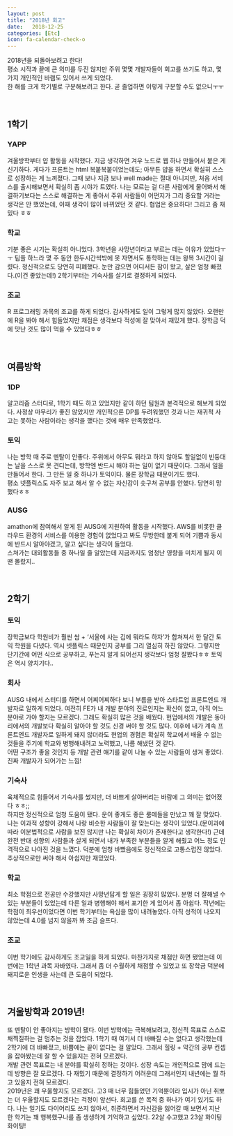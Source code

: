 ```yaml
---
layout: post
title: "2018년 회고"
date:   2018-12-25
categories: [Etc]
icon: fa-calendar-check-o
---
```


2018년을 되돌아보려고 한다!  
평소 시작과 끝에 큰 의미를 두진 않지만 주위 몇몇 개발자들이 회고를 쓰기도 하고, 몇 가지 개인적인 바램도 있어서 쓰게 되었다.  
한 해를 크게 학기별로 구분해보려고 한다. 곧 졸업하면 이렇게 구분할 수도 없으니ㅜㅜ

<br>

## 1학기
### YAPP
겨울방학부터 얍 활동을 시작했다. 지금 생각하면 겨우 노드로 웹 하나 만들어서 붙은 게 신기하다. 게다가 프론트는 html 복붙복붙이었는데도; 아무튼 얍을 하면서 확실히 스스로 성장하는 게 느껴졌다. 그때 보나 지금 보나 well made는 절대 아니지만, 처음 서비스를 출시해보면서 확실히 좀 시야가 트였다. 나는 모르는 걸 다른 사람에게 물어봐서 해결하기보다는 스스로 해결하는 게 좋아서 주위 사람들이 어떤지가 그리 중요할 거라는 생각은 안 했었는데, 이때 생각이 많이 바뀌었던 것 같다. 협업은 중요하다! 그리고 좀 재밌다 ㅎㅎ

### 학교
기분 좋은 시기는 확실히 아니었다. 3학년을 사망년이라고 부르는 데는 이유가 있었다ㅜㅜ 팀플 하느라 몇 주 동안 한두시간씩밖에 못 자면서도 통학하는 데는 왕복 3시간이 걸렸다. 정신적으로도 당연히 피폐했다. 눈만 감으면 어디서든 잠이 왔고, 살은 엄청 빠졌다.(이건 좋았는데!) 2학기부터는  기숙사를 살기로 결정하게 되었다.

### 조교
R 프로그래밍 과목의 조교를 하게 되었다. 감사하게도 일이 그렇게 많지 않았다. 오랜만에 R을 봐야 해서 힘들었지만 채점은 생각보다 적성에 잘 맞아서 재밌게 했다. 장학금 덕에 맛난 것도 많이 먹을 수 있었다ㅎㅎ

<br>

## 여름방학
### 1DP
알고리즘 스터디로, 1학기 때도 하고 있었지만 같이 하던 팀원과 본격적으로 해보게 되었다. 사정상 마무리가 좋진 않았지만 개인적으론 DP를 두려워했던 것과 나는 재귀적 사고는 못하는 사람이라는 생각을 깼다는 것에 매우 만족했었다.

### 토익
나는 방학 때 주로 멘탈이 안좋다. 주위에서 아무도 뭐라고 하지 않아도 할일없이 빈둥대는 날을 스스로 못 견디는데, 방학엔 반드시 해야 하는 일이 없기 때문이다. 그래서 일을 만들어서 한다. 그 만든 일 중 하나가 토익이다. 물론 장학금 때문이기도 했다.  
평소 넷플릭스도 자주 보고 해서 알 수 없는 자신감이 솟구쳐 공부를 안했다. 당연히 망했다ㅎㅎ

### AUSG
amathon에 참여해서 알게 된 AUSG에 지원하여 활동을 시작했다. AWS를 비롯한 클라우드 환경의 서비스를 이용한 경험이 없었다고 봐도 무방한데 붙게 되어 기쁨과 동시에 반드시 알아야겠고, 알고 싶다는 생각이 들었다.  
스쳐가는 대외활동들 중 하나일 줄 알았는데 지금까지도 엄청난 영향을 미치게 될지 이 땐 몰랐지..

<br>

## 2학기
### 토익
장학금보다 학원비가 훨씬 쌈 + ‘서울에 사는 김에 뭐라도 하자’가 합쳐져서 한 달간 토익 학원을 다녔다. 역시 넷플릭스 때문인지 공부를 그리 열심히 하진 않았다. 그렇지만 단기간에 어떤 식으로 공부하고, 푸는지 알게 되어선지 생각보다 엄청 잘봤다ㅎㅎ 토익은 역시 양치기다..

### 회사
AUSG 내에서 스터디를 하면서 어찌어찌하다 보니 부름을 받아 스타트업 프론트엔드 개발자로 일하게 되었다. 여전히 FE가 내 개발 분야의 진로인지는 확신이 없고, 아직 어느 분야로 가야 할지는 모르겠다. 그래도 확실히 많은 것을 배웠다. 현업에서의 개발은 동아리에서의 개발보다 확실히 알아야 할 것도 신경 써야 할 것도 많다. 이후에 내가 계속 프론트엔드 개발자로 일하게 돼지 않더라도 현업의 경험은 확실히 학교에서 배울 수 없는 것들을 주기에 학교와 병행해내려고 노력했고, 나름 해냈던 것 같다.  
어떤 구조가 좋을 것인지 등 개발 관련 얘기를 같이 나눌 수 있는 사람들이 생겨 좋았다. 진짜 개발자가 되어가는 느낌!

### 기숙사
육체적으로 힘들어서 기숙사를 썼지만, 더 바쁘게 살아버리는 바람에 그 의미는 없어졌다 ㅎㅎ;;  
하지만 정신적으로 엄청 도움이 됐다. 운이 좋게도 좋은 룸메들을 만났고 꽤 잘 맞았다. 나는 이과적 성향이 강해서 나랑 비슷한 사람들이 잘 맞는다는 생각이 있었다.(문이과에 따라 이분법적으로 사람을 보진 않지만 나는 확실히 차이가 존재한다고 생각한다!) 근데 완전 반대 성향의 사람들과 살게 되면서 내가 부족한 부분들을 알게 해줬고 어느 정도 인격적으로 나아진 것을 느꼈다. 덕분에 엄청 바빴음에도 정신적으로 고통스럽진 않았다. 추상적으로만 써야 해서 아쉽지만 재밌었다.

### 학교
최소 학점으로 전공만 수강했지만 사망년답게 할 일은 굉장히 많았다. 분명 더 잘해낼 수 있는 부분들이 있었는데 다른 일과 병행해야 해서 포기한 게 있어서 좀 아쉽다. 작년에는 학점이 최우선이었다면 이번 학기부터는 욕심을 많이 내려놓았다. 아직 성적이 나오지 않았는데 4.0를 넘지 않을까 봐 조금 슬프다.

### 조교
이번 학기에도 감사하게도 조교일을 하게 되었다. 마찬가지로 채점만 하면 됐었는데 이번에는 1학년 과목 자바였다. 그래서 좀 더 수월하게 채점할 수 있었고 또 장학금 덕분에 돼지로운 인생을 사는데 큰 도움이 되었다. 

<br>

## 겨울방학과 2019년!
또 멘탈이 안 좋아지는 방학이 됐다. 이번 방학에는 극복해보려고, 정신적 목표로 스스로 채찍질하는 걸 멈추는 것을 잡았다. 1학기 때 여기서 더 바빠질 수는 없다고 생각했는데 2학기에 더 바빠졌고, 바쁨에는 끝이 없다는 걸 알았다. 그래서 힐링 + 약간의 공부 컨셉을 잡아봤는데 잘 할 수 있을지는 전혀 모르겠다.  
개발 관련 목표로는 내 분야를 확실히 정하는 것이다. 성장 속도는 개인적으로 맘에 드는데 방향은 잘 모르겠다. 다 재밌기 때문에 결정하기 어려운데 그래서인지 내년에는 뭘 하고 있을지 전혀 모르겠다.  
2019년은 꽤 우울할지도 모르겠다. 고3 때 너무 힘들었던 기억뿐이라 입시가 아닌 취뽀는 더 우울할지도 모르겠다는 걱정이 앞선다. 회고를 쓴 목적 중 하나가 여기 있기도 하다. 나는 일기도 다이어리도 쓰지 않아서, 취준하면서 자신감을 잃어갈 때 보면서 지난 한 학기는 꽤 행복했구나를 좀 생생하게 기억하고 싶었다. 22살 수고했고 23살 화이팅화이팅!
